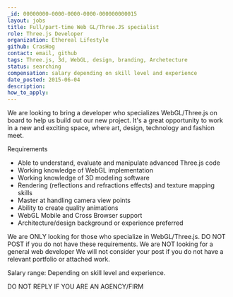 ```yaml
---
_id: 00000000-0000-0000-0000-000000000015
layout: jobs
title: Full/part-time Web GL/Three.JS specialist
role: Three.js Developer
organization: Ethereal Lifestyle
github: CrasHog
contact: email, github
tags: Three.js, 3d, WebGL, design, branding, Archetecture
status: searching
compensation: salary depending on skill level and experience
date_posted: 2015-06-04
description:
how_to_apply:
---
```


We are looking to bring a developer who specializes WebGL/Three.js on board to help us build out our new project. It's a great opportunity to work in a new and exciting space, where art, design, technology and fashion meet.

Requirements
- Able to understand, evaluate and manipulate advanced Three.js code
- Working knowledge of WebGL implementation
- Working knowledge of 3D modeling software
- Rendering (reflections and refractions effects) and texture mapping skills
- Master at handling camera view points
- Ability to create quality animations
- WebGL Mobile and Cross Browser support
- Architecture/design background or experience preferred

We are ONLY looking for those who specialize in WebGL/Three.js.
DO NOT POST if you do not have these requirements.
We are NOT looking for a general web developer
We will not consider your post if you do not have a relevant portfolio or attached work.

Salary range: Depending on skill level and experience.

DO NOT REPLY IF YOU ARE AN AGENCY/FIRM

